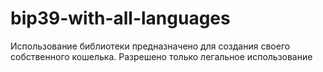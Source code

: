 # bip39-with-all-languages
Использование библиотеки предназначено для создания своего собственного кошелька. Разрешено только легальное использование
